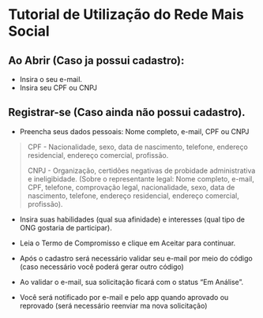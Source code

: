 # Tutorial de Utilização do Rede Mais Social

## Ao Abrir (Caso ja possui cadastro): 
- Insira o seu e-mail.
- Insira seu CPF ou CNPJ

## Registrar-se (Caso ainda não possui cadastro).
- Preencha seus dados pessoais: Nome completo, e-mail, CPF ou CNPJ
  
> CPF - Nacionalidade, sexo, data de nascimento, telefone, endereço residencial, endereço comercial, profissão.
>
> CNPJ - Organização, certidões negativas de probidade administrativa e ineligibidade. 
(Sobre o representante legal: Nome completo, e-mail, CPF, telefone, comprovação legal, nacionalidade, sexo, data de nascimento, telefone, endereço residencial, endereço comercial, profissão).

- Insira suas habilidades (qual sua afinidade) e interesses (qual tipo de ONG gostaria de participar).

- Leia o Termo de Compromisso e clique em Aceitar para continuar.

- Após o cadastro será necessário validar seu e-mail por meio do código (caso necessário você poderá gerar outro código)

- Ao validar o e-mail, sua solicitação ficará com o status “Em Análise”.

- Você será notificado por e-mail e pelo app quando aprovado ou reprovado (será necessário reenviar ma nova solicitação)
